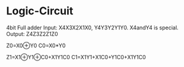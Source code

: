 # Logic-Circuit

4bit Full adder
Input: X4X3X2X1X0,  Y4Y3Y2Y1Y0.   X4andY4 is special.
Output: Z4Z3Z2Z1Z0

Z0=X0⊕Y0
C0=X0*Y0

Z1=X1⊕Y1⊕C0+X1Y1C0
C1=X1Y1+X1C0+Y1C0+X1Y1C0
